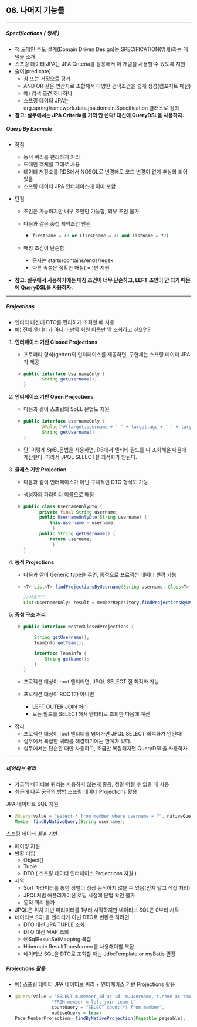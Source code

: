 ## 06. 나머지 기능들

----

##### Specifications ( 명세 )

- 책 도메인 주도 설계(Domain Driven Design)는 SPECIFICATION(명세)라는 개념을 소개
- 스프링 데이터 JPA는 JPA Criteria를 활용해서 이 개념을 사용할 수 있도록 지원
- 술어(predicate)
  - 참 또는 거짓으로 평가
  - AND OR 같은 연산자로 조합해서 다양한 검색조건을 쉽게 생성(컴포지트 패턴)
  - 예) 검색 조건 하나하나
  - 스프링 데이터 JPA는 org.springframework.data.jpa.domain.Specification 클래스로 정의
- **참고: 실무에서는 JPA Criteria를 거의 안 쓴다! 대신에 QueryDSL을 사용하자.**



##### Query By Example

- 장점

  - 동적 쿼리를 편리하게 처리
  - 도메인 객체를 그대로 사용
  - 데이터 저장소를 RDB에서 NOSQL로 변경해도 코드 변경이 없게 추상화 되어 있음
  - 스프링 데이터 JPA 인터페이스에 이미 포함

- 단점

  - 조인은 가능하지만 내부 조인만 가능함, 외부 조인 불가

  - 다음과 같은 중첩 제약조건 안됨

    - ```sql
      firstname = ?0 or (firstname = ?1 and lastname = ?2)
      ```

  - 매칭 조건이 단순함

    - 문자는 starts/contains/ends/regex
    - 다른 속성은 정확한 매칭( = )만 지원

- **참고: 실무에서 사용하기에는 매칭 조건이 너무 단순하고, LEFT 조인이 안 되기 때문에 QueryDSL을 사용하자.**

----

##### Projections

- 엔티티 대신에 DTO를 편리하게 조회할 때 사용
- 예) 전체 엔티티가 아니라 만약 회원 이름만 딱 조회하고 싶으면?

1. **인터페이스 기반 Closed Projections**

   - 프로퍼티 형식(getter)의 인터페이스를 제공하면, 구현체는 스프링 데이터 JPA가 제공

   - ```java
     public interface UsernameOnly {    
     		String getUsername();
     }
     ```

2. **인터페이스 기반 Open Projections**

   - 다음과 같이 스프링의 SpEL 문법도 지원

   - ```java
     public interface UsernameOnly {
     		@Value("#{target.username + ' ' + target.age + ' ' + target.team.name}")
     		String getUsername();
     }
     ```

   - 단! 이렇게 SpEL문법을 사용하면, DB에서 엔티티 필드를 다 조회해온 다음에 계산한다.
     따라서 JPQL SELECT절 최적화가 안된다.

3. **클래스 기반 Projection**

   - 다음과 같이 인터페이스가 아닌 구체적인 DTO 형식도 가능

   - 생성자의 파라미터 이름으로 매칭

   - ```java
     public class UsernameOnlyDto {
           private final String username;
           public UsernameOnlyDto(String username) {
               this.username = username;
     			}
           public String getUsername() {
               return username;
     			} 
     }
     ```

4. **동적 Projections**

   - 다음과 같이 Generic type을 주면, 동적으로 프로젝션 데이터 번경 가능

   - ```java
     <T> List<T> findProjectionsByUsername(String username, Class<T> type);
     
     //사용코드
     List<UsernameOnly> result = memberRepository.findProjectionsByUsername("m1", UsernameOnly.class);
     ```

5. **중첩 구조 처리**

   - ```java
     public interface NestedClosedProjections {
     
         String getUsername();
         TeamInfo getTeam();
     
         interface TeamInfo {
             String getName();
         }
     }
     ```

   - 프로젝션 대상이 root 엔티티면, JPQL SELECT 절 최적화 가능

   - 프로젝션 대상이 ROOT가 아니면

     - LEFT OUTER JOIN 처리
     - 모든 필드를 SELECT해서 엔티티로 조회한 다음에 계산



- 정리
  - 프로젝션 대상이 root 엔티티를 넘어가면 JPQL SELECT 최적화가 안된다!
  - 실무에서 복잡한 쿼리를 해결하기에는 한계가 있다.
  - 실무에서는 단순할 때만 사용하고, 조금만 복잡해지면 QueryDSL을 사용하자.

----

##### 네이티브 쿼리

- 가급적 네이티브 쿼리는 사용하지 않는게 좋음, 정말 어쩔 수 없을 때 사용
- 최근에 나온 궁극의 방법 스프링 데이터 Projections 활용

JPA 네이티브 SQL 지원

- ```java
  @Query(value = "select * from member where username = ?", nativeQuery = true)
  Member findByNativeQuery(String username);
  ```

스프링 데이터 JPA 기반 

- 페이징 지원
- 반환 타입
  - Object[]
  - Tuple
  - DTO ( 스프링 데이터 인터페이스 Projections 지원 )
- 제약
  - Sort 파라미터를 통한 정렬이 정상 동작하지 않을 수 있음(믿지 말고 직접 처리)
  - JPQL처럼 애플리케이션 로딩 시점에 문법 확인 불가
  - 동적 쿼리 불가
- JPQL은 위치 기반 파리미터를 1부터 시작하지만 네이티브 SQL은 0부터 시작
- 네이티브 SQL을 엔티티가 아닌 DTO로 변환은 하려면
  - DTO 대신 JPA TUPLE 조회
  - DTO 대신 MAP 조회
  - @SqlResultSetMapping 복잡
  - Hibernate ResultTransformer를 사용해야함 복잡
  - 네이티브 SQL을 DTO로 조회할 때는 JdbcTemplate or myBatis 권장

##### **Projections** **활용**

- 예) 스프링 데이터 JPA 네이티브 쿼리 + 인터페이스 기반 Projections 활용

- ```java
  @Query(value = "SELECT m.member_id as id, m.username, t.name as teamName " +
                "FROM member m left join team t",
                countQuery = "SELECT count(*) from member",
                nativeQuery = true)
  Page<MemberProjection> findByNativeProjection(Pageable pageable);	
  ```

  
